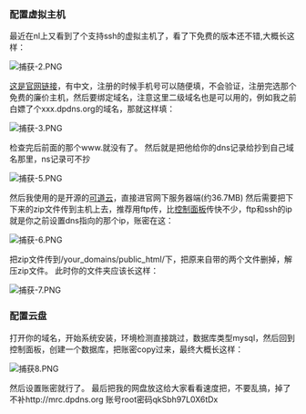 ### 配置虚拟主机

最近在nl上又看到了个支持ssh的虚拟主机了，看了下免费的版本还不错,大概长这样：

![捕获-2.PNG](https://img.remit.ee/api/file/BQACAgUAAyEGAASHRsPbAAJUdmiKRtKIYCb1x4p-xMm5toAyOYHnAAIZFwAC_JFRVJEXtlEHnuLyNgQ.png)

[这是官网链接](https://my.dataonline.vn/?affid=206)，有中文，注册的时候手机号可以随便填，不会验证，注册完选那个免费的廉价主机，然后要绑定域名，注意这里二级域名也是可以用的，例如我之前白嫖了个xxx.dpdns.org的域名，那就这样填：

![捕获-3.PNG](https://img.remit.ee/api/file/BQACAgUAAyEGAASHRsPbAAJUd2iKRvv0SkriOA-3t_ZEeeihbINVAAIaFwAC_JFRVHbuXaCWw37CNgQ.png)

检查完后前面的那个www.就没有了。
然后就是把他给你的dns记录给抄到自己域名那里，ns记录可不抄

![捕获-5.PNG](https://img.remit.ee/api/file/BQACAgUAAyEGAASHRsPbAAJUeGiKRx4kbCzdnUzBlc0sdByBfBHYAAIbFwAC_JFRVF3xpJ_W5IxUNgQ.png)

然后我使用的是开源的[可道云](https://kodcloud.com/explorer/download/)，直接进官网下服务器端(约36.7MB)
然后需要把下下来的zip文件传到主机上去，推荐用ftp传，比[控制面板](https://sv66.dataonline.vn:2222/evo/)传快不少，ftp和ssh的ip就是你之前设置dns指向的那个ip，账密在这：

![捕获-6.PNG](https://img.remit.ee/api/file/BQACAgUAAyEGAASHRsPbAAJUeWiKRz7dFO27k7pMYIZVcwkIvodEAAIeFwAC_JFRVA90mAWcUtNvNgQ.png)

把zip文件传到/your_domains/public_html/下，把原来自带的两个文件删掉，解压zip文件。
此时你的文件夹应该长这样：

![捕获-7.PNG](https://img.remit.ee/api/file/BQACAgUAAyEGAASHRsPbAAJUemiKR1blvaHb-VOMH8d9ufEMhWYpAAIfFwAC_JFRVPLGCV0N6CkoNgQ.png)

### 配置云盘

打开你的域名，开始系统安装，环境检测直接跳过，数据库类型mysql，然后回到控制面板，创建一个数据库，把账密copy过来，最终大概长这样：

![捕获8.PNG](https://img.remit.ee/api/file/BQACAgUAAyEGAASHRsPbAAJUe2iKR3FO1EWmx0IS5J5_iU22d7WTAAIgFwAC_JFRVFzGLfRjDLuENgQ.png)

然后设置账密就行了。
最后把我的网盘放这给大家看看速度把，不要乱搞，掉了不补http://mrc.dpdns.org
账号root密码qkSbh97L0X6tDx
